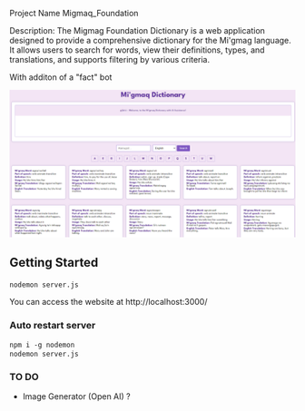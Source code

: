 Project Name
Migmaq_Foundation

Description:
The Migmag Foundation Dictionary is a web application designed to provide a comprehensive dictionary for the Mi'gmag language. It allows users to search for words, view their definitions, types, and translations, and supports filtering by various criteria.

With additon of a "fact" bot

![alt text](image.png)

## Getting Started

```
nodemon server.js
```

You can access the website at http://localhost:3000/

### Auto restart server

```
npm i -g nodemon
nodemon server.js
```

### TO DO

- Image Generator (Open AI) ?
